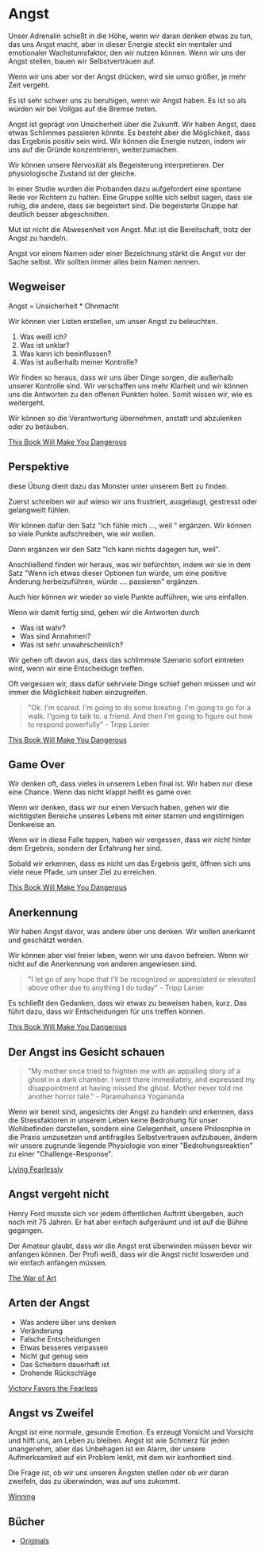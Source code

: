 # Angst

Unser Adrenalin schießt in die Höhe, wenn wir daran denken etwas zu tun, das uns Angst macht, aber in dieser Energie steckt ein mentaler und emotionaler Wachstumsfaktor, den wir nutzen können. Wenn wir uns der Angst stellen, bauen wir Selbstvertrauen auf.

Wenn wir uns aber vor der Angst drücken, wird sie umso größer, je mehr Zeit vergeht.

Es ist sehr schwer uns zu beruhigen, wenn wir Angst haben. Es ist so als würden wir bei Vollgas auf die Bremse treten.

Angst ist geprägt von Unsicherheit über die Zukunft. Wir haben Angst, dass etwas Schlimmes passieren könnte. Es besteht aber die Möglichkeit, dass das Ergebnis positiv sein wird. Wir können die Energie nutzen, indem wir uns auf die Gründe konzentrieren, weiterzumachen.

Wir können unsere Nervosität als Begeisterung interpretieren. Der physiologische Zustand ist der gleiche.

In einer Studie wurden die Probanden dazu aufgefordert eine spontane Rede vor Richtern zu halten. Eine Gruppe sollte sich selbst sagen, dass sie ruhig, die andere, dass sie begeistert sind. Die begeisterte Gruppe hat deutlich besser abgeschnitten.

Mut ist nicht die Abwesenheit von Angst. Mut ist die Bereitschaft, trotz der Angst zu handeln.

Angst vor einem Namen oder einer Bezeichnung stärkt die Angst vor der Sache selbst. Wir sollten immer alles beim Namen nennen.

## Wegweiser

Angst = Unsicherheit * Ohnmacht

Wir können vier Listen erstellen, um unser Angst zu beleuchten.

1. Was weiß ich?
2. Was ist unklar?
3. Was kann ich beeinflussen?
4. Was ist außerhalb meiner Kontrolle?

Wir finden so heraus, dass wir uns über Dinge sorgen, die außerhalb unserer Kontrolle sind. Wir verschaffen uns mehr Klarheit und wir können uns die Antworten zu den offenen Punkten holen. Somit wissen wir, wie es weitergeht.

Wir können so die Verantwortung übernehmen, anstatt und abzulenken oder zu betäuben.

[This Book Will Make You Dangerous](https://www.goodreads.com/book/show/53581047-this-book-will-make-you-dangerous)

## Perspektive

diese Übung dient dazu das Monster unter unserem Bett zu finden.

Zuerst schreiben wir auf wieso wir uns frustriert, ausgelaugt, gestresst oder gelangweilt fühlen.

Wir können dafür den Satz "Ich fühle mich ..., weil " ergänzen. Wir können so viele Punkte aufschreiben, wie wir wollen.

Dann ergänzen wir den Satz "Ich kann nichts dagegen tun, weil".

Anschließend finden wir heraus, was wir befürchten, indem wir sie in dem Satz "Wenn ich etwas dieser Optionen tun würde, um eine positive Änderung herbeizuführen, würde .... passieren" ergänzen.

Auch hier können wir wieder so viele Punkte aufführen, wie uns einfallen.

Wenn wir damit fertig sind, gehen wir die Antworten durch

- Was ist wahr?
- Was sind Annahmen?
- Was ist sehr unwahrscheinlich?

Wir gehen oft davon aus, dass das schlimmste Szenario sofort eintreten wird, wenn wir eine Entscheidugn treffen.

Oft vergessen wir, dass dafür sehrviele Dinge schief gehen müssen und wir immer die Möglichkeit haben einzugreifen.

> "Ok. I'm scared. I'm going to do some breating. I'm going to go for a walk. I'going to talk to. a friend. And then I'm going to figure out how to respond powerfully" - Tripp Lanier

[This Book Will Make You Dangerous](https://www.goodreads.com/book/show/53581047-this-book-will-make-you-dangerous)

## Game Over

Wir denken oft, dass vieles in unserem Leben final ist. Wir haben nur diese eine Chance. Wenn das nicht klappt heißt es game over.

Wenn wir denken, dass wir nur einen Versuch haben, gehen wir die wichtigsten Bereiche unseres Lebens mit einer starren und engstirnigen Denkweise an.

Wenn wir in diese Falle tappen, haben wir vergessen, dass wir nicht hinter dem Ergebnis, sondern der Erfahrung her sind.

Sobald wir erkennen, dass es nicht um das Ergebnis geht, öffnen sich uns viele neue Pfade, um unser Ziel zu erreichen.

[This Book Will Make You Dangerous](https://www.goodreads.com/book/show/53581047-this-book-will-make-you-dangerous)

## Anerkennung

Wir haben Angst davor, was andere über uns denken. Wir wollen anerkannt und geschätzt werden.

Wir können aber viel freier leben, wenn wir uns davon befreien. Wenn wir nicht auf die Anerkennung von anderen angewiesen sind.

> "I let go of any hope that I'll be recognized or appreciated or elevated above other due to anything I do today" - Tripp Lanier

Es schließt den Gedanken, dass wir etwas zu beweisen haben, kurz. Das führt dazu, dass wir Entscheidungen für uns treffen können.

[This Book Will Make You Dangerous](https://www.goodreads.com/book/show/53581047-this-book-will-make-you-dangerous)

## Der Angst ins Gesicht schauen

> "My mother once tried to frighten me with an appalling story of a ghost in a dark chamber. I went there immediately, and expressed my disappointment at having missed the ghost. Mother never told me another horror tale." - Paramahansa Yogananda

Wenn wir bereit sind, angesichts der Angst zu handeln und erkennen, dass die Stressfaktoren in unserem Leben keine Bedrohung für unser Wohlbefinden darstellen, sondern eine Gelegenheit, unsere Philosophie in die Praxis umzusetzen und antifragiles Selbstvertrauen aufzubauen, ändern wir unsere zugrunde liegende Physiologie von einer "Bedrohungsreaktion" zu einer "Challenge-Response".

[Living Fearlessly](https://www.goodreads.com/book/show/35316.Living_Fearlessly_Self_Realization_Fellowship_)

## Angst vergeht nicht

Henry Ford musste sich vor jedem öffentlichen Auftritt übergeben, auch noch mit 75 Jahren. Er hat aber einfach aufgeräumt und ist auf die Bühne gegangen.

Der Amateur glaubt, dass wir die Angst erst überwinden müssen bevor wir anfangen können. Der Profi weiß, dass wir die Angst nicht loswerden und wir einfach anfangen müssen.

[The War of Art](https://www.goodreads.com/book/show/1319.The_War_of_Art)

## Arten der Angst

- Was andere über uns denken
- Veränderung
- Falsche Entscheidungen
- Etwas besseres verpassen
- Nicht gut genug sein
- Das Scheitern dauerhaft ist
- Drohende Rückschläge

[Victory Favors the Fearless](https://www.goodreads.com/book/show/45774087-victory-favors-the-fearless)

## Angst vs Zweifel

Angst ist eine normale, gesunde Emotion. Es erzeugt Vorsicht und Vorsicht und hilft uns, am Leben zu bleiben. Angst ist wie Schmerz für jeden unangenehm, aber das Unbehagen ist ein Alarm, der unsere Aufmerksamkeit auf ein Problem lenkt, mit dem wir konfrontiert sind.

Die Frage ist, ob wir uns unseren Ängsten stellen oder ob wir daran zweifeln, das zu überwinden, was auf uns zukommt.

[Winning](https://www.goodreads.com/book/show/56769353-winning)

## Bücher

- [Originals](https://www.goodreads.com/book/show/25614523-originals)
